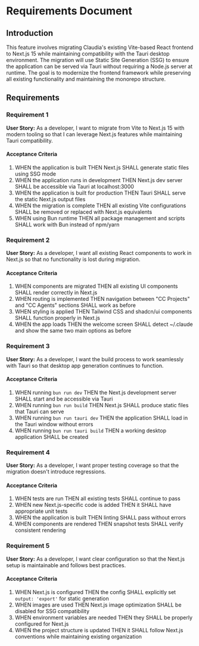 # Requirements Document

## Introduction

This feature involves migrating Claudia's existing Vite-based React frontend to Next.js 15 while maintaining compatibility with the Tauri desktop environment. The migration will use Static Site Generation (SSG) to ensure the application can be served via Tauri without requiring a Node.js server at runtime. The goal is to modernize the frontend framework while preserving all existing functionality and maintaining the monorepo structure.

## Requirements

### Requirement 1

**User Story:** As a developer, I want to migrate from Vite to Next.js 15 with modern tooling so that I can leverage Next.js features while maintaining Tauri compatibility.

#### Acceptance Criteria

1. WHEN the application is built THEN Next.js SHALL generate static files using SSG mode
2. WHEN the application runs in development THEN Next.js dev server SHALL be accessible via Tauri at localhost:3000
3. WHEN the application is built for production THEN Tauri SHALL serve the static Next.js output files
4. WHEN the migration is complete THEN all existing Vite configurations SHALL be removed or replaced with Next.js equivalents
5. WHEN using Bun runtime THEN all package management and scripts SHALL work with Bun instead of npm/yarn

### Requirement 2

**User Story:** As a developer, I want all existing React components to work in Next.js so that no functionality is lost during migration.

#### Acceptance Criteria

1. WHEN components are migrated THEN all existing UI components SHALL render correctly in Next.js
2. WHEN routing is implemented THEN navigation between "CC Projects" and "CC Agents" sections SHALL work as before
3. WHEN styling is applied THEN Tailwind CSS and shadcn/ui components SHALL function properly in Next.js
4. WHEN the app loads THEN the welcome screen SHALL detect ~/.claude and show the same two main options as before

### Requirement 3

**User Story:** As a developer, I want the build process to work seamlessly with Tauri so that desktop app generation continues to function.

#### Acceptance Criteria

1. WHEN running `bun run dev` THEN the Next.js development server SHALL start and be accessible via Tauri
2. WHEN running `bun run build` THEN Next.js SHALL produce static files that Tauri can serve
3. WHEN running `bun run tauri dev` THEN the application SHALL load in the Tauri window without errors
4. WHEN running `bun run tauri build` THEN a working desktop application SHALL be created

### Requirement 4

**User Story:** As a developer, I want proper testing coverage so that the migration doesn't introduce regressions.

#### Acceptance Criteria

1. WHEN tests are run THEN all existing tests SHALL continue to pass
2. WHEN new Next.js-specific code is added THEN it SHALL have appropriate unit tests
3. WHEN the application is built THEN linting SHALL pass without errors
4. WHEN components are rendered THEN snapshot tests SHALL verify consistent rendering

### Requirement 5

**User Story:** As a developer, I want clear configuration so that the Next.js setup is maintainable and follows best practices.

#### Acceptance Criteria

1. WHEN Next.js is configured THEN the config SHALL explicitly set `output: 'export'` for static generation
2. WHEN images are used THEN Next.js image optimization SHALL be disabled for SSG compatibility
3. WHEN environment variables are needed THEN they SHALL be properly configured for Next.js
4. WHEN the project structure is updated THEN it SHALL follow Next.js conventions while maintaining existing organization